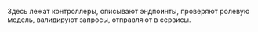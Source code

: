 Здесь лежат контроллеры, описывают эндпоинты, проверяют ролевую модель, валидируют запросы, отправляют в сервисы.
 
